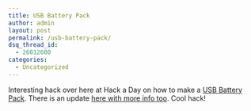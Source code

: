 ```yaml
---
title: USB Battery Pack
author: admin
layout: post
permalink: /usb-battery-pack/
dsq_thread_id:
  - 26012600
categories:
  - Uncategorized
---
```

Interesting hack over here at Hack a Day on how to make a [USB Battery Pack][1]. There is an update [here with more info too][2]. Cool hack!

 [1]: http://ipod.hackaday.com/entry/1234000520028239/
 [2]: http://ipod.hackaday.com/entry/1234000270029372/